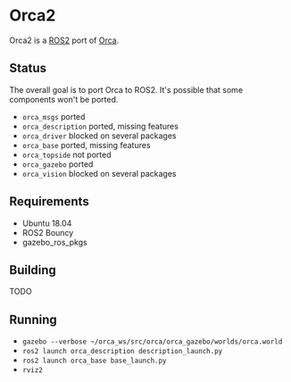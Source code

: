 # Orca2 #

Orca2 is a [ROS2](https://index.ros.org/doc/ros2/) port of [Orca](https://github.com/clydemcqueen/orca).

## Status

The overall goal is to port Orca to ROS2. It's possible that some components won't be ported. 

* `orca_msgs` ported
* `orca_description` ported, missing features
* `orca_driver` blocked on several packages
* `orca_base` ported, missing features
* `orca_topside` not ported
* `orca_gazebo` ported
* `orca_vision` blocked on several packages

## Requirements

* Ubuntu 18.04
* ROS2 Bouncy
* gazebo_ros_pkgs

## Building

TODO

## Running

* `gazebo --verbose ~/orca_ws/src/orca/orca_gazebo/worlds/orca.world`
* `ros2 launch orca_description description_launch.py`
* `ros2 launch orca_base base_launch.py`
* `rviz2`